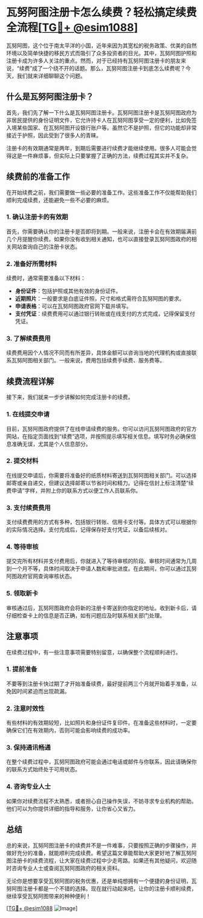 # 瓦努阿图注册卡怎么续费？轻松搞定续费全流程[[TG💪+ @esim1088](https://t.me/s/esim1088)]

瓦努阿图，这个位于南太平洋的小国，近年来因为其宽松的税务政策、优美的自然环境以及简单快捷的移民方式而吸引了众多投资者的目光。其中，瓦努阿图护照和注册卡成为许多人关注的重点。然而，对于已经持有瓦努阿图注册卡的朋友来说，“续费”成了一个绕不开的话题。那么，瓦努阿图注册卡到底怎么续费呢？今天，我们就来详细聊聊这个问题。

## 什么是瓦努阿图注册卡？

首先，我们先了解一下什么是瓦努阿图注册卡。瓦努阿图注册卡是瓦努阿图政府为非居民提供的身份证明文件，它允许持卡人在瓦努阿图享受一定的便利，比如免签入境某些国家、在瓦努阿图开设银行账户等。虽然它不是护照，但它的功能却非常接近于护照，因此受到了很多人的青睐。

注册卡的有效期通常是两年，到期后需要进行续费才能继续使用。很多人可能会觉得这是一件麻烦事，但实际上只要掌握了正确的方法，续费过程其实并不复杂。

## 续费前的准备工作

在开始续费之前，我们需要做一些必要的准备工作。这些准备工作不仅能帮助我们顺利完成续费，还能避免一些不必要的麻烦。

### 1. 确认注册卡的有效期

首先，你需要确认你的注册卡是否即将到期。一般来说，注册卡会在有效期届满前几个月提醒你续费。如果你没有收到相关通知，也可以直接登录瓦努阿图政府的相关网站查询自己的注册卡状态。

### 2. 准备好所需材料

续费时，通常需要准备以下材料：

- **身份证件**：包括护照或其他有效的身份证件。
- **近期照片**：一般要求是白底证件照，尺寸和格式需符合瓦努阿图的要求。
- **申请表格**：可以在瓦努阿图政府官网下载并填写。
- **支付凭证**：续费费用可以通过银行转账或在线支付的方式完成，记得保留支付凭证。

### 3. 了解续费费用

续费费用因个人情况不同而有所差异，具体金额可以咨询当地的代理机构或直接联系瓦努阿图相关部门。一般来说，费用包括续费手续费、服务费等。

## 续费流程详解

接下来，我们就来一步步讲解如何完成注册卡的续费。

### 1. 在线提交申请

目前，瓦努阿图政府提供了在线申请续费的服务。你可以访问瓦努阿图政府的官方网站，在指定页面找到“续费”选项，并按照提示填写相关信息。填写时务必确保信息准确无误，尤其是个人信息部分。

### 2. 提交材料

在线提交申请后，你需要将准备好的纸质材料寄送到瓦努阿图相关部门。可以选择邮寄或亲自递交，但建议选择邮寄以节省时间和精力。记得在信封上标注清楚“续费申请”字样，并附上你的联系方式以便工作人员联系你。

### 3. 支付续费费用

支付续费费用的方式有多种，包括银行转账、信用卡支付等。具体方式可以根据你的实际情况选择。支付完成后，记得保存好支付凭证，以备后续核对。

### 4. 等待审核

提交完所有材料并支付费用后，你就进入了等待审核的阶段。审核时间通常为几周到一个月不等，具体时间取决于申请人数和审批进度。在此期间，你可以通过瓦努阿图政府官网查询审核状态。

### 5. 领取新卡

审核通过后，瓦努阿图政府会将新的注册卡寄送到你指定的地址。收到新卡后，请仔细检查卡上的信息是否正确，如有问题应及时联系相关部门处理。

## 注意事项

在续费过程中，有一些注意事项需要特别留意，以确保整个流程顺利进行。

### 1. 提前准备

不要等到注册卡快过期了才开始准备续费，最好提前两三个月就开始着手准备，以免因时间紧迫而出现疏漏。

### 2. 注意时效性

有些材料的有效期较短，比如照片和身份证件复印件。在准备这些材料时，一定要确保它们在有效期内，否则可能会影响续费的成功率。

### 3. 保持通讯畅通

在整个续费过程中，瓦努阿图政府可能会通过电话或邮件与你联系，因此请确保你的联系方式始终处于可用状态。

### 4. 咨询专业人士

如果你对续费流程不太熟悉，或者担心自己操作失误，不妨寻求专业机构的帮助。他们可以为你提供详细的指导和服务，让你省心又省力。

## 总结

总的来说，瓦努阿图注册卡的续费并不是一件难事，只要按照正确的步骤操作，并做好充分的准备，就能顺利完成续费。希望这篇文章能帮助大家更好地了解瓦努阿图注册卡的续费流程，让大家在续费过程中少走弯路。如果还有其他疑问，欢迎随时咨询专业人士或查阅瓦努阿图政府的相关资料。

无论你是想要享受瓦努阿图的税务优惠，还是单纯想拥有一个便捷的身份证明，瓦努阿图注册卡都是一个不错的选择。现在就行动起来吧，让你的注册卡顺利续费，继续享受瓦努阿图带来的种种便利！

[[TG💪+ @esim1088](https://t.me/s/esim1088) ![Image](https://i.postimg.cc/4NQfJmqS/Snipaste-2025-05-13-00-14-12.png)]
